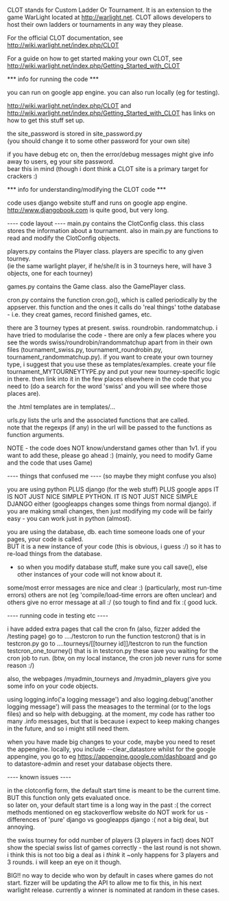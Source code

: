 CLOT stands for Custom Ladder Or Tournament.  It is an extension to the game WarLight located at http://warlight.net. CLOT allows developers to host their own ladders or tournaments in any way they please.

For the official CLOT documentation, see http://wiki.warlight.net/index.php/CLOT

For a guide on how to get started making your own CLOT, see http://wiki.warlight.net/index.php/Getting_Started_with_CLOT


*** info for running the code ***

you can run on google app engine.
you can also run locally (eg for testing).

http://wiki.warlight.net/index.php/CLOT  and 
http://wiki.warlight.net/index.php/Getting_Started_with_CLOT
  has links on how to get this stuff set up.

the site_password is stored in site_password.py  
(you should change it to some other password for your own site)

if you have debug etc on, then the error/debug messages might give info away to users,
eg your site password.  
bear this in mind (though i dont think a CLOT site is a primary target for crackers :)


*** info for understanding/modifying the CLOT code ***

code uses django website stuff and runs on google app engine.
http://www.djangobook.com  is quite good, but very long.


---- code layout ----
main.py contains the ClotConfig class.  this class stores the information about a tournament.
also in main.py are functions to read and modify the ClotConfig objects.

players.py  contains the Player class.  players are specific to any given tourney.  
(ie the same warlight player, if he/she/it is in 3 tourneys here, will have 3 objects, one for each tourney)

games.py  contains the Game class.  also the GamePlayer class.

cron.py contains the function cron.go(), which is called periodically by the appserver.
this function and the ones it calls do 'real things' tothe database - i.e. they creat games, record finished games, etc.



there are 3 tourney types at present.  swiss.   roundrobin.   randommatchup.
i have tried to modularise the code  -  there are only a few places where 
you see the words swiss/roundrobin/randommatchup apart from in their own files
(tournament_swiss.py,  tournament_roundrobin.py, tournament_randommatchup.py).
if you want to create your own tourney type, i suggest that you use these as templates/examples.
create your file tournament_MYTOURNEYTYPE.py and put your new tourney-specific logic in there.
then link into it in the few places elsewhere in the code that you need to (do a search for the word 'swiss' 
and you will see where those places are).


the .html templates are in templates/...

urls.py lists the urls and the associated functions that are called.  
note that the regexps (if any) in the url will be passed to the functions as function arguments.


NOTE   - the code does NOT know/understand games other than 1v1.
if you want to add these, please go ahead  :)  (mainly, you need to modify Game and the code that uses Game)


---- things that confused me ----
(so maybe they might confuse you also)

you are using python PLUS django (for the web stuff) PLUS google apps
IT IS NOT JUST NICE SIMPLE PYTHON.
IT IS NOT JUST NICE SIMPLE DJANGO either (googleapps changes some things from normal django).
if you are making small changes, then just modifying my code will be fairly easy - you can work just in python (almost).

you are using the database, db.
each time someone loads one of your pages, your code is called.  
BUT it is a new instance of your code (this is obvious, i guess :/) so it has to re-load things from the database.
 - so when you modify database stuff, make sure you call save(), else other instances of your code will not know about it.

some/most error messages are nice and clear :)  (particularly, most run-time errors)
others are not (eg 'compile/load-time errors are often unclear)
and others give no error message at all :/  (so tough to find and fix :(
good luck.


---- running code in testing etc ----

i have added extra pages that call the cron fn (also, fizzer added the /testing page)
go to  ..../testcron  to run the function  testcron() that is in testcron.py
go to  ....tourneys/[[tourney id]]/testcron to run the function  testcron_one_tourney() that is in testcron.py
these save you waiting for the cron job to run.  (btw, on my local instance, the cron job never runs for some reason :/)

also, the webpages  /myadmin_tourneys   and    /myadmin_players   give you some info on your code objects.

using logging.info('a logging message')
and also logging.debug('another logging message')
will pass the measages to the terminal (or to the logs files) and so help with debugging.
at the moment, my code has rather too many .info messages, 
but that is because i expect to keep making changes in the future, and so i might still need them.


when you have made big changes to your code, maybe you need to reset the appengine.
locally, you include  --clear_datastore
whilst for the google appengine, you go to eg https://appengine.google.com/dashboard
and go to datastore-admin and reset your database objects there.


---- known issues ----

in the clotconfig form, the default start time is meant to be the current time.
BUT this function only gets evaluated once.  
so later on, your default start time is a long way in the past :(
the correct methods mentioned on eg stackoverflow website do NOT work for us - differences 
of 'pure' django vs googleapps django :(
not a big deal, but annoying.

the swiss tourney for odd number of players (3 players in fact) 
does NOT show the special swiss list of games correctly - the last round is not shown.
i think this is not too big a deal as i *think* it ~only happens for 3 players and 3 rounds.
i will keep an eye on it though.

BIG!!
no way to decide who won by default in cases where games do not start.  fizzer will 
be updating the API to allow me to fix this, in his next warlight release.
currently a winner is nominated at random in these cases. 






